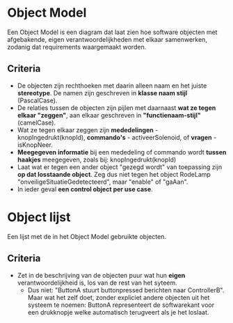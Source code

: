 # Object Model

Een Object Model is een diagram dat laat zien hoe software objecten met afgebakende, eigen verantwoordelijkheden met elkaar samenwerken, zodanig dat requirements waargemaakt worden.

## Criteria

- De objecten zijn rechthoeken met daarin alleen naam en het juiste **stereotype**. De namen zijn geschreven in **klasse naam stijl** (PascalCase).
- De relaties tussen de objecten zijn pijlen met daarnaast **wat ze tegen elkaar "zeggen"**, aan elkaar geschreven in **"functienaam-stijl"** (camelCase).
- Wat ze tegen elkaar zeggen zijn **mededelingen** - knopIngedrukt(knopId), **commando's** - activeerSolenoid, of **vragen** - isKnopNeer.
- **Meegegeven informatie** bij een mededeling of commando wordt **tussen haakjes** meegegeven, zoals bij:
  knopIngedrukt(knopId) 
- Laat wat er tegen een ander object "gezegd wordt" van toepassing zijn **op dat losstaande object**. Zeg dus niet tegen het object RodeLamp "onveiligeSituatieGedetecteerd", maar "enable" of "gaAan".
- In ieder geval **een control object per use case**.

# Object lijst

Een lijst met de in het Object Model gebruikte objecten.

## Criteria

- Zet in de beschrijving van de objecten puur wat hun **eigen** verantwoordelijkheid is, los van de rest van het syteem.
  - Dus niet: "ButtonA stuurt buttonpressed berichten naar ControllerB". Maar wat het zelf doet, zonder expliciet andere objecten uit het systeem te noemen: ButtonA representeert de softwarekant voor een drukknopje welke automatisch terugveert als je het loslaat. 
